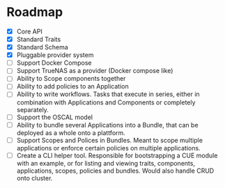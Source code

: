 # Roadmap

- [x] Core API
- [x] Standard Traits
- [x] Standard Schema
- [x] Pluggable provider system
- [ ] Support Docker Compose
- [ ] Support TrueNAS as a provider (Docker compose like)
- [ ] Ability to Scope components together
- [ ] Ability to add policies to an Application
- [ ] Ability to write workflows. Tasks that execute in series, either in combination with Applications and Components or completely separately.
- [ ] Support the OSCAL model
- [ ] Ability to bundle several Applications into a Bundle, that can be deployed as a whole onto a plattform.
- [ ] Support Scopes and Polices in Bundles. Meant to scope multiple applications or enforce certain policies on multiple applications.
- [ ] Create a CLI helper tool. Responsible for bootstrapping a CUE module with an example, or for listing and viewing traits, components, applications, scopes, policies and bundles. Would also handle CRUD onto cluster.
